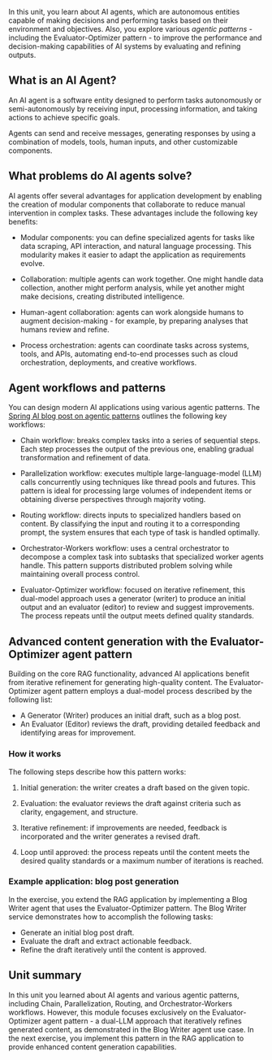 In this unit, you learn about AI agents, which are autonomous entities capable of making decisions and performing tasks based on their environment and objectives. Also, you explore various *agentic patterns* - including the Evaluator-Optimizer pattern - to improve the performance and decision-making capabilities of AI systems by evaluating and refining outputs.

## What is an AI Agent?

An AI agent is a software entity designed to perform tasks autonomously or semi-autonomously by receiving input, processing information, and taking actions to achieve specific goals.

Agents can send and receive messages, generating responses by using a combination of models, tools, human inputs, and other customizable components.

## What problems do AI agents solve?

AI agents offer several advantages for application development by enabling the creation of modular components that collaborate to reduce manual intervention in complex tasks. These advantages include the following key benefits:

- Modular components: you can define specialized agents for tasks like data scraping, API interaction, and natural language processing. This modularity makes it easier to adapt the application as requirements evolve.

- Collaboration: multiple agents can work together. One might handle data collection, another might perform analysis, while yet another might make decisions, creating distributed intelligence.

- Human-agent collaboration: agents can work alongside humans to augment decision-making - for example, by preparing analyses that humans review and refine.

- Process orchestration: agents can coordinate tasks across systems, tools, and APIs, automating end-to-end processes such as cloud orchestration, deployments, and creative workflows.

## Agent workflows and patterns

You can design modern AI applications using various agentic patterns. The [Spring AI blog post on agentic patterns](https://spring.io/blog/2025/01/21/spring-ai-agentic-patterns) outlines the following key workflows:

- Chain workflow: breaks complex tasks into a series of sequential steps. Each step processes the output of the previous one, enabling gradual transformation and refinement of data.

- Parallelization workflow: executes multiple large-language-model (LLM) calls concurrently using techniques like thread pools and futures. This pattern is ideal for processing large volumes of independent items or obtaining diverse perspectives through majority voting.

- Routing workflow: directs inputs to specialized handlers based on content. By classifying the input and routing it to a corresponding prompt, the system ensures that each type of task is handled optimally.

- Orchestrator-Workers workflow: uses a central orchestrator to decompose a complex task into subtasks that specialized worker agents handle. This pattern supports distributed problem solving while maintaining overall process control.

- Evaluator-Optimizer workflow: focused on iterative refinement, this dual-model approach uses a generator (writer) to produce an initial output and an evaluator (editor) to review and suggest improvements. The process repeats until the output meets defined quality standards.

## Advanced content generation with the Evaluator-Optimizer agent pattern

Building on the core RAG functionality, advanced AI applications benefit from iterative refinement for generating high-quality content. The Evaluator-Optimizer agent pattern employs a dual-model process described by the following list:

- A Generator (Writer) produces an initial draft, such as a blog post.
- An Evaluator (Editor) reviews the draft, providing detailed feedback and identifying areas for improvement.

### How it works

The following steps describe how this pattern works:

1. Initial generation: the writer creates a draft based on the given topic.

1. Evaluation: the evaluator reviews the draft against criteria such as clarity, engagement, and structure.

1. Iterative refinement: if improvements are needed, feedback is incorporated and the writer generates a revised draft.

1. Loop until approved: the process repeats until the content meets the desired quality standards or a maximum number of iterations is reached.

### Example application: blog post generation

In the exercise, you extend the RAG application by implementing a Blog Writer agent that uses the Evaluator-Optimizer pattern. The Blog Writer service demonstrates how to accomplish the following tasks:

- Generate an initial blog post draft.
- Evaluate the draft and extract actionable feedback.
- Refine the draft iteratively until the content is approved.

## Unit summary

In this unit you learned about AI agents and various agentic patterns, including Chain, Parallelization, Routing, and Orchestrator-Workers workflows. However, this module focuses exclusively on the Evaluator-Optimizer agent pattern - a dual-LLM approach that iteratively refines generated content, as demonstrated in the Blog Writer agent use case. In the next exercise, you implement this pattern in the RAG application to provide enhanced content generation capabilities.

